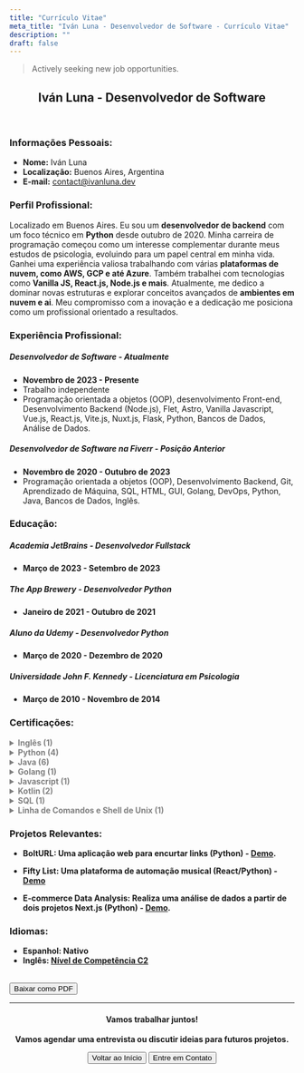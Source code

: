 ```yaml
---
title: "Currículo Vitae"
meta_title: "Iván Luna - Desenvolvedor de Software - Currículo Vitae"
description: ""
draft: false
---
```


>Actively seeking new job opportunities.


<div style="text-align: center;">
  <h2>Iván Luna - Desenvolvedor de Software</h2>
</div>
<br>

### Informações Pessoais:
- **Nome:** Iván Luna
- **Localização:** Buenos Aires, Argentina
- **E-mail:** [contact@ivanluna.dev](mailto:contact@ivanluna.dev)

### Perfil Profissional:
Localizado em Buenos Aires. Eu sou um **desenvolvedor de backend** com um foco técnico em **Python** desde outubro de 2020. Minha carreira de programação começou como um interesse complementar durante meus estudos de psicologia, evoluindo para um papel central em minha vida. Ganhei uma experiência valiosa trabalhando com várias **plataformas de nuvem, como AWS, GCP e até Azure**. Também trabalhei com tecnologias como **Vanilla JS, React.js, Node.js e mais**. Atualmente, me dedico a dominar novas estruturas e explorar conceitos avançados de **ambientes em nuvem e ai**. Meu compromisso com a inovação e a dedicação me posiciona como um profissional orientado a resultados.

### Experiência Profissional:

##### Desenvolvedor de Software - Atualmente
- **Novembro de 2023 - Presente**
- Trabalho independente
- Programação orientada a objetos (OOP), desenvolvimento Front-end, Desenvolvimento Backend (Node.js), Flet, Astro, Vanilla Javascript, Vue.js, React.js, Vite.js, Nuxt.js, Flask, Python, Bancos de Dados, Análise de Dados.

##### Desenvolvedor de Software na Fiverr - Posição Anterior
- **Novembro de 2020 - Outubro de 2023**
- Programação orientada a objetos (OOP), Desenvolvimento Backend, Git, Aprendizado de Máquina, SQL, HTML, GUI, Golang, DevOps, Python, Java, Bancos de Dados, Inglês.

### Educação:

##### Academia JetBrains - Desenvolvedor Fullstack
- **Março de 2023 - Setembro de 2023**

##### The App Brewery - Desenvolvedor Python
- **Janeiro de 2021 - Outubro de 2021**

##### Aluno da Udemy - Desenvolvedor Python
- **Março de 2020 - Dezembro de 2020**

##### Universidade John F. Kennedy - Licenciatura em Psicologia
- **Março de 2010 - Novembro de 2014**

### Certificações:
<b>
<details>
  <summary style="color: grey;">Inglês (1)</summary>

- C2 Proficiente:  
  - Emitido por: EF International Language Centers  
  - Data de Emissão: Setembro de 2023  
  - [Certificado](https://www.efset.org/cert/d4vAsK)
</details>

<details>
  <summary style="color: grey;">Python (4)</summary>

- Python Core  
  - Emitido por: Academia JetBrains  
  - Data de Emissão: Agosto de 2023  
  - [Certificado](https://hyperskill.org/certificates/51e65420-93f0-40b6-a65c-f7907d22b6af.pdf)

- SQL Com Python  
  - Emitido por: Hyperskill  
  - Data de Emissão: Agosto de 2023  
  - [Certificado](https://hyperskill.org/certificates/fc57ab6c-889d-40ae-957e-3f74c3338ba2.pdf)

- Introdução à Ciência de Dados  
  - Emitido por: Hyperskill  
  - Data de Emissão: Julho de 2023  
  - [Certificado](https://hyperskill.org/certificates/eab039fb-ab39-40ef-8bdf-272705c1d35d.pdf)

- Introdução ao Python  
  - Emitido por: Hyperskill  
  - Data de Emissão: Julho de 2023  
  - [Certificado](https://hyperskill.org/certificates/99da3922-3555-4b3a-b111-70a02e279d6f.pdf)
</details>

<details>
  <summary style="color: grey;">Java (6)</summary>

- Segurança de Spring para Desenvolvedores Backend em Java  
  - Emitido por: Academia JetBrains  
  - Data de Emissão: Setembro de 2023  
  - [Certificado](https://hyperskill.org/certificates/ff20f638-acd5-4f75-8659-c7e21a08735a.pdf) 

- Desenvolvedor Backend em Java  
  - Emitido por: Academia JetBrains  
  - Data de Emissão: Setembro de 2023  
  - [Certificado](https://hyperskill.org/certificates/d430b05a-41d5-4371-9623-adf9206fa496.pdf)  

- Java Core:    
  - Emitido por: Academia JetBrains  
  - Data de Emissão: Setembro de 2023  
  - [Certificado](https://hyperskill.org/certificates/5224398c-7dbc-4553-8447-0aced982ead1.pdf)  

- Desenvolvedor de Aplicações de Desktop em Java  
  - Emitido por: Academia JetBrains  
  - Data de Emissão: Setembro de 2023  
  - [Certificado](https://hyperskill.org/certificates/22b5284d-5d34-4fc3-858f-b46a0a1738d9.pdf)

- Desenvolvedor Java  
  - Emitido por: Academia JetBrains  
  - Data de Emissão: Setembro de 2023  
  - [Certificado](https://hyperskill.org/certificates/577ca8b9-bd43-4fea-8983-ae6b3b4823d4.pdf) 

- Introdução ao Java  
  - Emitido por: Hyperskill  
  - Data de Emissão: Julho de 2023  
  - [Certificado](https://hyperskill.org/certificates/7aa60db2-49fe-4e51-afa9-9556530f856c.pdf) 
</details>

<details>
  <summary style="color: grey;">Golang (1)</summary>

- Introdução ao Golang  
  - Emitido por: Academia JetBrains  
  - Data de Emissão: Agosto de 2023  
  - [Certificado](https://hyperskill.org/certificates/0b905758-d367-4ea9-9b57-d0f91f0606bf.pdf)
</details>

<details>
  <summary style="color: grey;">Javascript (1)</summary>

- Introdução ao Javascript  
  - Emitido por: Hyperskill  
  - Data de Emissão: Julho de 2023  
  - [Certificado](https://hyperskill.org/certificates/516dcb3e-e609-4c41-810a-2ed550794c82.pdf)
</details>

<details>
  <summary style="color: grey;">Kotlin (2)</summary>

- Kotlin Core    
  - Emitido por: Academia JetBrains  
  - Data de Emissão: Setembro de 2023  
  - [Certificado](https://hyperskill.org/certificates/fee931c2-b7ba-4d78-a0ba-eea5f17e1568.pdf)

- Desenvolvedor Kotlin  
  - Emitido por: Academia JetBrains  
  - Data de Emissão: Setembro de 2023  
  - [Certificado](https://hyperskill.org/certificates/0792f898-83d9-465c-a7ce-eb5df2736d15.pdf)  
</details>

<details>
  <summary style="color: grey;">SQL (1)</summary>

- Introdução ao SQL  
  - Emitido por: Hyperskill  
  - Data de Emissão: Julho de 2023  
  - [Certificado](https://hyperskill.org/certificates/466808f5-58d6-4fa9-b73a-00b3e2d2d898.pdf)
</details>

<details>
  <summary style="color: grey;">Linha de Comandos e Shell de Unix (1)</summary>

- Linha de Comandos e Shell de Unix  
  - Emitido por: Hyperskill  
  - Data de Emissão: Agosto de 2023  
  - [Certificado](https://hyperskill.org/certificates/5d7dc626-255c-46d3-afc6-288aedf371e6.pdf)
</details>
<b>

### Projetos Relevantes:

- BoltURL: Uma aplicação web para encurtar links (Python) - [Demo](https://ivanluna.dev/projetos/post-python-bolturl).

- Fifty List: Uma plataforma de automação musical (React/Python) - [Demo](https://ivanluna.dev/projetos/post-reactpython-fiftylist)

- E-commerce Data Analysis: Realiza uma análise de dados a partir de dois projetos Next.js (Python) - [Demo](https://ivanluna.dev/projetos/post-python-ecommerce).

### Idiomas:
- Espanhol: Nativo
- Inglês: [Nível de Competência C2](https://www.efset.org/cert/d4vAsK)

<br>
<div class="flex justify-center">
  <button class="btn btn-primary" onclick="downloadPDF('/pdf/ivan-luna-software-developer-resume-br.pdf', 'ivan-luna-resume.pdf');">Baixar como PDF</button>
</div>

<script>
function downloadPDF(pdfPath, fileName) {
  var link = document.createElement('a');
  link.href = pdfPath;
  link.download = fileName;
  document.body.appendChild(link);
  link.click();
  document.body.removeChild(link);
}
</script>


---
<div style="text-align: center;">
  <h4>Vamos trabalhar juntos!</h4>
  <p>Vamos agendar uma entrevista ou discutir ideias para futuros projetos.</p>
    <div class="flex justify-between">
        <button class="btn btn-primary" onclick="window.location.href='/';">Voltar ao Início</button>
        <button class="btn btn-primary" onclick="window.location.href='/contact';">Entre em Contato</button>
    </div>
</div>

